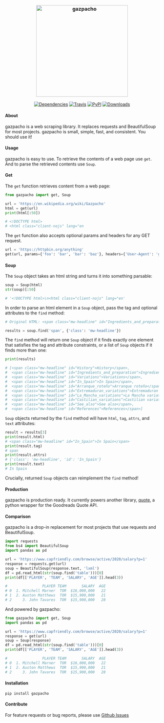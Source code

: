 <h3 align="center">
  <img src="https://raw.githubusercontent.com/maxhumber/gazpacho/master/images/gazpacho.png" height="300px" alt="gazpacho">
</h3>
<p align="center">
  <a href="https://github.com/maxhumber/gazpacho/blob/master/setup.py"><img alt="Dependencies" src="https://img.shields.io/badge/dependencies-zero-blueviolet"></a>
  <a href="https://travis-ci.org/maxhumber/gazpacho"><img alt="Travis" src="https://img.shields.io/travis/maxhumber/gazpacho.svg"></a>
  <a href="https://pypi.python.org/pypi/gazpacho"><img alt="PyPI" src="https://img.shields.io/pypi/v/gazpacho.svg"></a>
  <a href="https://pepy.tech/project/gazpacho"><img alt="Downloads" src="https://pepy.tech/badge/gazpacho"></a>  
</p>



#### About

gazpacho is a web scraping library. It replaces requests and BeautifulSoup for most projects. gazpacho is small, simple, fast, and consistent. You should use it!



#### Usage

gazpacho is easy to use. To retrieve the contents of a web page use `get`. And to parse the retrieved contents use `Soup`.



#### Get 

The `get` function retrieves content from a web page:

```python
from gazpacho import get, Soup

url = 'https://en.wikipedia.org/wiki/Gazpacho'
html = get(url)
print(html[:50])

# <!DOCTYPE html>
# <html class="client-nojs" lang="en
```

The `get` function also accepts optional params and headers for any GET request.

```python
url = 'https://httpbin.org/anything'
get(url, params={'foo': 'bar', 'bar': 'baz'}, headers={'User-Agent': 'gazpacho'})
```



#### Soup

The `Soup` object takes an html string and turns it into something parsable:

```python
soup = Soup(html)
str(soup)[:50]

# '<!DOCTYPE html>\n<html class="client-nojs" lang="en'
```

In order to parse an html element in a `Soup` object, pass the tag and optional attributes to the `find` method:

```python
# Original HTML: <span class="mw-headline" id="Ingredients_and_preparation">Ingredients and preparation</span>

results = soup.find('span', {'class': 'mw-headline'})
```

The `find` method will return one `Soup` object if it finds exactly one element that satisfies the tag and attribute constraints, or a list of `Soup` objects if it finds more than one:

```python
print(results)

# [<span class="mw-headline" id="History">History</span>,
#  <span class="mw-headline" id="Ingredients_and_preparation">Ingredients and preparation</span>,
#  <span class="mw-headline" id="Variations">Variations</span>,
#  <span class="mw-headline" id="In_Spain">In Spain</span>,
#  <span class="mw-headline" id="Arranque_roteño">Arranque roteño</span>,
#  <span class="mw-headline" id="Extremaduran_variations">Extremaduran variations</span>,
#  <span class="mw-headline" id="La_Mancha_variations">La Mancha variations</span>,
#  <span class="mw-headline" id="Castilian_variations">Castilian variations</span>,
#  <span class="mw-headline" id="See_also">See also</span>,
#  <span class="mw-headline" id="References">References</span>]
```

`Soup` objects returned by the `find` method will have `html`, `tag`, `attrs`, and `text` attributes:

```python
result = results[3]
print(result.html)
# <span class="mw-headline" id="In_Spain">In Spain</span>
print(result.tag)
# span
print(result.attrs)
# {'class': 'mw-headline', 'id': 'In_Spain'}
print(result.text)
# In Spain
```

Crucially, returned `Soup` objects can reimplement the `find` method!



#### Production

gazpacho is production ready. It currently powers another library, [quote](https://github.com/maxhumber/quote), a python wrapper for the Goodreads Quote API.



#### Comparison

gazpacho is a drop-in replacement for most projects that use requests and BeautifulSoup.

```python
import requests
from bs4 import BeautifulSoup
import pandas as pd

url = 'https://www.capfriendly.com/browse/active/2020/salary?p=1'
response = requests.get(url)
soup = BeautifulSoup(response.text, 'lxml')
df = pd.read_html(str(soup.find('table')))[0]
print(df[['PLAYER', 'TEAM', 'SALARY', 'AGE']].head(3))

#                PLAYER TEAM       SALARY  AGE
# 0  1. Mitchell Marner  TOR  $16,000,000   22
# 1  2. Auston Matthews  TOR  $15,900,000   21
# 2     3. John Tavares  TOR  $15,900,000   28
```

And powered by gazpacho:

```python
from gazpacho import get, Soup
import pandas as pd

url = 'https://www.capfriendly.com/browse/active/2020/salary?p=1'
response = get(url)
soup = Soup(response)
df = pd.read_html(str(soup.find('table')))[0]
print(df[['PLAYER', 'TEAM', 'SALARY', 'AGE']].head(3))

#                PLAYER TEAM       SALARY  AGE
# 0  1. Mitchell Marner  TOR  $16,000,000   22
# 1  2. Auston Matthews  TOR  $15,900,000   21
# 2     3. John Tavares  TOR  $15,900,000   28
```



#### Installation

```
pip install gazpacho
```



#### Contribute

For feature requests or bug reports, please use [Github Issues](https://github.com/maxhumber/gazpacho/issues)
